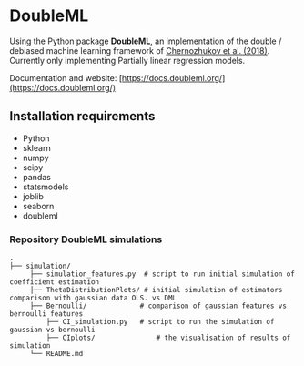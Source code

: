# DoubleML

Using the Python package **DoubleML**, an implementation of the double / debiased machine learning framework of
[Chernozhukov et al. (2018)](https://doi.org/10.1111/ectj.12097). Currently only implementing Partially linear regression models.

Documentation and website: [https://docs.doubleml.org/](https://docs.doubleml.org/)

## Installation requirements

- Python
- sklearn
- numpy
- scipy
- pandas
- statsmodels
- joblib
- seaborn
- doubleml

### Repository DoubleML simulations

    .
    ├── simulation/                  
		 ├── simulation_features.py  # script to run initial simulation of coefficient estimation
		 ├── ThetaDistributionPlots/ # initial simulation of estimators comparison with gaussian data OLS. vs DML
		 ├── Bernoulli/             # comparison of gaussian features vs bernoulli features
			 ├── CI_simulation.py   # script to run the simulation of gaussian vs bernoulli
			 ├── CIplots/ 				# the visualisation of results of simulation
		 └── README.md
